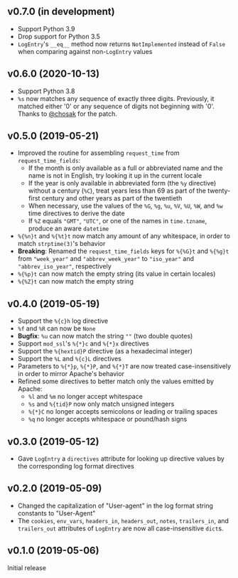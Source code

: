 v0.7.0 (in development)
-----------------------
- Support Python 3.9
- Drop support for Python 3.5
- `LogEntry`'s `__eq__` method now returns `NotImplemented` instead of `False`
  when comparing against non-`LogEntry` values

v0.6.0 (2020-10-13)
-------------------
- Support Python 3.8
- `%s` now matches any sequence of exactly three digits.  Previously, it
  matched either '0' or any sequence of digits not beginning with '0'.  Thanks
  to [@chosak](https://github.com/chosak) for the patch.

v0.5.0 (2019-05-21)
-------------------
- Improved the routine for assembling `request_time` from
  `request_time_fields`:
    - If the month is only available as a full or abbreviated name and the name
      is not in English, try looking it up in the current locale
    - If the year is only available in abbreviated form (the `%y` directive)
      without a century (`%C`), treat years less than 69 as part of the
      twenty-first century and other years as part of the twentieth
    - When necessary, use the values of the `%G`, `%g`, `%u`, `%V`, `%U`, `%W`,
      and `%w` time directives to derive the date
    - If `%Z` equals `"GMT"`, `"UTC"`, or one of the names in `time.tzname`,
      produce an aware `datetime`
- `%{%n}t` and `%{%t}t` now match any amount of any whitespace, in order to
  match `strptime(3)`'s behavior
- **Breaking**: Renamed the `request_time_fields` keys for `%{%G}t` and
  `%{%g}t` from `"week_year"` and `"abbrev_week_year"` to `"iso_year"` and
  `"abbrev_iso_year"`, respectively
- `%{%p}t` can now match the empty string (its value in certain locales)
- `%{%Z}t` can now match the empty string

v0.4.0 (2019-05-19)
-------------------
- Support the `%{c}h` log directive
- `%f` and `%R` can now be `None`
- **Bugfix**: `%u` can now match the string `""` (two double quotes)
- Support `mod_ssl`'s `%{*}c` and `%{*}x` directives
- Support the `%{hextid}P` directive (as a hexadecimal integer)
- Support the `%L` and `%{c}L` directives
- Parameters to `%{*}p`, `%{*}P`, and `%{*}T` are now treated
  case-insensitively in order to mirror Apache's behavior
- Refined some directives to better match only the values emitted by Apache:
    - `%l` and `%m` no longer accept whitespace
    - `%s` and `%{tid}P` now only match unsigned integers
    - `%{*}C` no longer accepts semicolons or leading or trailing spaces
    - `%q` no longer accepts whitespace or pound/hash signs

v0.3.0 (2019-05-12)
-------------------
- Gave `LogEntry` a `directives` attribute for looking up directive values by
  the corresponding log format directives

v0.2.0 (2019-05-09)
-------------------
- Changed the capitalization of "User-agent" in the log format string constants
  to "User-Agent"
- The `cookies`, `env_vars`, `headers_in`, `headers_out`, `notes`,
  `trailers_in`, and `trailers_out` attributes of `LogEntry` are now all
  case-insensitive `dict`s.

v0.1.0 (2019-05-06)
-------------------
Initial release
